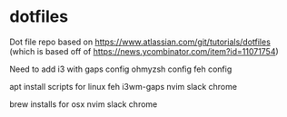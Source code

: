 # dotfiles
Dot file repo based on https://www.atlassian.com/git/tutorials/dotfiles (which is based off of https://news.ycombinator.com/item?id=11071754)


Need to add i3 with gaps config
ohmyzsh config
feh config


apt install scripts for linux
feh
i3wm-gaps
nvim
slack
chrome

brew installs for osx
nvim
slack
chrome

